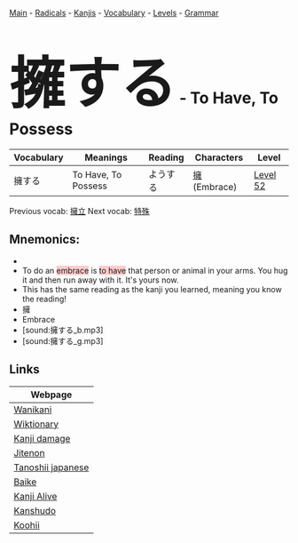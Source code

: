 <style> bigfont {font-size: 100px}</style>
[Main](../README.md) -
[Radicals](../radicals.md) -
[Kanjis](../kanjis.md) -
[Vocabulary](../vocabulary.md) -
[Levels](../levels.md) -
[Grammar](../grammar.md)
# <bigfont> 擁する</bigfont> - To Have, To Possess 

| Vocabulary | Meanings | Reading | Characters | Level |
| --- | --- | --- | --- | --- |
| 擁する | To Have, To Possess | ようする |  [擁](../kanjis/擁.md) (Embrace) | [Level 52](../levels/wk_level52.md) |

Previous vocab: [擁立](擁立.md) Next vocab: [特殊](特殊.md) 

## Mnemonics:

* 
* To do an <span style="background-color:#ffcccb"> embrace</span> is <span style="background-color:#ffcccb"> to have</span> that person or animal in your arms. You hug it and then run away with it. It's yours now.
* This has the same reading as the kanji you learned, meaning you know the reading!
* 擁
* Embrace
* [sound:擁する_b.mp3]
* [sound:擁する_g.mp3]


## Links 

| Webpage |
| --- |
| [Wanikani          ](https://www.wanikani.com/kanji/擁する) |
| [Wiktionary        ](https://en.wiktionary.org/wiki/擁する) |
| [Kanji damage      ](http://www.kanjidamage.com/kanji/search?utf8=✓&q=擁する) |
| [Jitenon           ](https://jitenon.com/kanji/擁する) |
| [Tanoshii japanese ](https://www.tanoshiijapanese.com/dictionary/kanji.cfm?k=擁する) |
| [Baike             ](https://baike.baidu.com/item/擁する) |
| [Kanji Alive       ](https://app.kanjialive.com/擁する) |
| [Kanshudo          ](https://www.kanshudo.com/searchmn?q=擁する) |
| [Koohii            ](https://kanji.koohii.com/study/kanji/擁する) |
